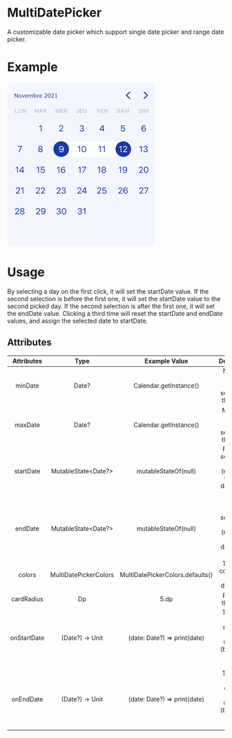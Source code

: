 # MultiDatePicker

A customizable date picker which support single date picker and range date picker.

# Example

![Basis](./doc/multiDatePicker.png)

# Usage

By selecting a day on the first click, it will set the startDate value.
If the second selection is before the first one, it will set the startDate value to the second picked day.
If the second selection is after the first one, it will set the endDate value.
Clicking a third time will reset the startDate and endDate values, and assign the selected date to startDate.

## Attributes
| Attributes  |         Type          |          Example Value           |                              Description                              |
|:-----------:|:---------------------:|:--------------------------------:|:---------------------------------------------------------------------:|
|   minDate   |         Date?         |      Calendar.getInstance()      |            Minimum day that can be selected in the picker             |
|   maxDate   |         Date?         |      Calendar.getInstance()      |            Maximum day that can be selected in the picker             |
|  startDate  |  MutableState<Date?>  |       mutableStateOf(null)       | First date selected in picker (represent the start date of the range) |
|   endDate   |  MutableState<Date?>  |       mutableStateOf(null)       | Second date selected in picker (represent the end date of the range)  |
|   colors    | MultiDatePickerColors | MultiDatePickerColors.defaults() |                Theme of colors used by the datePicker                 |
| cardRadius  |          Dp           |               5.dp               |                         Radius of the picker                          |
| onStartDate |    (Date?) -> Unit    |  (date: Date?) =>   print(date)  | Triggered when startDate value changed (by picking it in the picker)  |
|  onEndDate  |    (Date?) -> Unit    |  (date: Date?) =>   print(date)  |  Triggered when endDate value changed (by picking it in the picker)   |